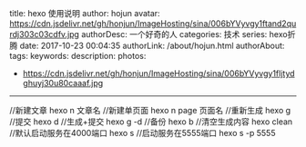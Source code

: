 title: hexo 使用说明
author: hojun
avatar: https://cdn.jsdelivr.net/gh/honjun/ImageHosting/sina/006bYVyvgy1ftand2qurdj303c03cdfv.jpg
authorDesc: 一个好奇的人
categories: 技术
series: hexo折腾
date: 2017-10-23 00:04:35
authorLink: /about/hojun.html
authorAbout:
tags:
keywords:
description:
photos:
 - https://cdn.jsdelivr.net/gh/honjun/ImageHosting/sina/006bYVyvgy1fljtydghuyj30u80caaaf.jpg
---
//新建文章
hexo n 文章名
//新建单页面
hexo n page 页面名
//重新生成
hexo g
//提交
hexo d
//生成+提交
hexo g -d
//备份
hexo b
//清空生成内容
hexo clean
//默认启动服务在4000端口
hexo s
//启动服务在5555端口
hexo s -p 5555